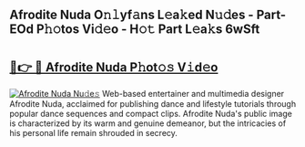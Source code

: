 ## Afrodite Nuda O𝚗𝚕yf𝚊ns L𝚎a𝚔ed N𝚞𝚍es - Part-EOd P𝚑𝚘tos Vi𝚍𝚎o - H𝚘𝚝 Part L𝚎a𝚔s 6wSft

# <h2><a href="http://kfeknt.oniu.top/?m=Afrodite+Nuda">🔗👉 🔴 Afrodite Nuda P𝚑ot𝚘𝚜 V𝚒d𝚎o</a></h2>

[![Afrodite Nuda Nu𝚍e𝚜](https://i.imgur.com/0qMVB7G.gif)](http://kfeknt.oniu.top/?m=Afrodite+Nuda)
Web-based entertainer and multimedia designer Afrodite Nuda, acclaimed for publishing dance and lifestyle tutorials through popular dance sequences and compact clips. Afrodite Nuda's public image is characterized by its warm and genuine demeanor, but the intricacies of his personal life remain shrouded in secrecy.  
